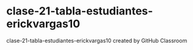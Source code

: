 # clase-21-tabla-estudiantes-erickvargas10
clase-21-tabla-estudiantes-erickvargas10 created by GitHub Classroom

